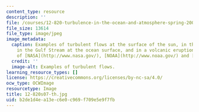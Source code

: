 ```yaml
---
content_type: resource
description: ''
file: /courses/12-820-turbulence-in-the-ocean-and-atmosphere-spring-2007/b2de1d4ea13ec6e0c969f709e5e9f7fb_12-820s07-th.jpg
file_size: 13614
file_type: image/jpeg
image_metadata:
  caption: Examples of turbulent flows at the surface of the sun, in the earth's atmosphere,
    in the Gulf Stream at the ocean surface, and in a volcanic eruption. (Images courtesy
    of [NASA](http://www.nasa.gov/), [NOAA](http://www.noaa.gov/) and [USGS](http://www.usgs.gov/).)
  credit: ''
  image-alt: Examples of turbulent flows.
learning_resource_types: []
license: https://creativecommons.org/licenses/by-nc-sa/4.0/
ocw_type: OCWImage
resourcetype: Image
title: 12-820s07-th.jpg
uid: b2de1d4e-a13e-c6e0-c969-f709e5e9f7fb
---
```

